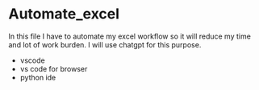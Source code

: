 # Automate_excel
In this file I have to automate my excel workflow so it will reduce my time and lot of work burden. I will use chatgpt for this purpose. 
- vscode
- vs code for browser
- python ide

